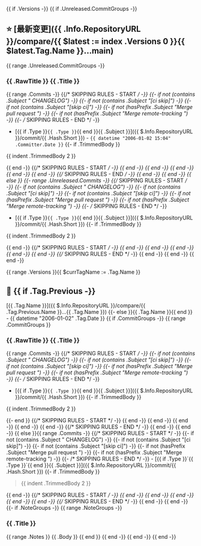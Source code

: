{{ if .Versions -}}
{{ if .Unreleased.CommitGroups -}}
<a name="unreleased"></a>

## ⭐ [最新变更]({{ .Info.RepositoryURL }}/compare/{{ $latest := index .Versions 0 }}{{ $latest.Tag.Name }}...main)

{{ range .Unreleased.CommitGroups -}}
### {{ .RawTitle }} {{ .Title }}

{{ range .Commits -}}
{{/* SKIPPING RULES - START */ -}}
{{- if not (contains .Subject " CHANGELOG") -}}
{{- if not (contains .Subject "[ci skip]") -}}
{{- if not (contains .Subject "[skip ci]") -}}
{{- if not (hasPrefix .Subject "Merge pull request ") -}}
{{- if not (hasPrefix .Subject "Merge remote-tracking ") -}}
{{- /* SKIPPING RULES - END */ -}}
- [{{ if .Type }}`{{ .Type }}`{{ end }}{{ .Subject }}]({{ $.Info.RepositoryURL }}/commit/{{ .Hash.Short }}) - `{{ datetime "2006-01-02 15:04" .Committer.Date }}`
{{- if .TrimmedBody }}
  <blockquote>

{{ indent .TrimmedBody 2 }}
  </blockquote>

{{ end -}}
{{/* SKIPPING RULES - START */ -}}
{{ end -}}
{{ end -}}
{{ end -}}
{{ end -}}
{{ end -}}
{{/* SKIPPING RULES - END */ -}}
{{ end -}}
{{ end -}}
{{ else }}
{{- range .Unreleased.Commits -}}
{{/* SKIPPING RULES - START */ -}}
{{- if not (contains .Subject " CHANGELOG") -}}
{{- if not (contains .Subject "[ci skip]") -}}
{{- if not (contains .Subject "[skip ci]") -}}
{{- if not (hasPrefix .Subject "Merge pull request ") -}}
{{- if not (hasPrefix .Subject "Merge remote-tracking ") -}}
{{- /* SKIPPING RULES - END */ -}}
- [{{ if .Type }}`{{ .Type }}`{{ end }}{{ .Subject }}]({{ $.Info.RepositoryURL }}/commit/{{ .Hash.Short }})
{{- if .TrimmedBody }}
  <blockquote>

{{ indent .TrimmedBody 2 }}
  </blockquote>

{{ end -}}
{{/* SKIPPING RULES - START */ -}}
{{ end -}}
{{ end -}}
{{ end -}}
{{ end -}}
{{ end -}}
{{/* SKIPPING RULES - END */ -}}
{{ end -}}
{{ end -}}
{{ end -}}

{{ range .Versions }}{{ $currTagName := .Tag.Name }}<a name="{{ $currTagName }}"></a>

## 🔖 {{ if .Tag.Previous -}}
[{{ .Tag.Name }}]({{ $.Info.RepositoryURL }}/compare/{{ .Tag.Previous.Name }}...{{ .Tag.Name }})
{{- else }}{{ .Tag.Name }}{{ end }} - {{ datetime "2006-01-02" .Tag.Date }}
{{ if .CommitGroups -}}
{{ range .CommitGroups }}
### {{ .RawTitle }} {{ .Title }}

{{ range .Commits -}}
{{/* SKIPPING RULES - START */ -}}
{{- if not (contains .Subject " CHANGELOG") -}}
{{- if not (contains .Subject "[ci skip]") -}}
{{- if not (contains .Subject "[skip ci]") -}}
{{- if not (hasPrefix .Subject "Merge pull request ") -}}
{{- if not (hasPrefix .Subject "Merge remote-tracking ") -}}
{{- /* SKIPPING RULES - END */ -}}
- [{{ if .Type }}`{{ .Type }}`{{ end }}{{ .Subject }}]({{ $.Info.RepositoryURL }}/commit/{{ .Hash.Short }})
{{- if .TrimmedBody }}
  <blockquote>

{{ indent .TrimmedBody 2 }}
  </blockquote>
{{- end }}
{{/* SKIPPING RULES - START */ -}}
{{ end -}}
{{ end -}}
{{ end -}}
{{ end -}}
{{ end -}}
{{/* SKIPPING RULES - END */ -}}
{{ end -}}
{{ end -}}
{{ else }}{{ range .Commits -}}
{{/* SKIPPING RULES - START */ -}}
{{- if not (contains .Subject " CHANGELOG") -}}
{{- if not (contains .Subject "[ci skip]") -}}
{{- if not (contains .Subject "[skip ci]") -}}
{{- if not (hasPrefix .Subject "Merge pull request ") -}}
{{- if not (hasPrefix .Subject "Merge remote-tracking ") -}}
{{- /* SKIPPING RULES - END */ -}}
- [{{ if .Type }}`{{ .Type }}`{{ end }}{{ .Subject }}]({{ $.Info.RepositoryURL }}/commit/{{ .Hash.Short }})
{{- if .TrimmedBody }}
  <blockquote>

{{ indent .TrimmedBody 2 }}
  </blockquote>

{{ end -}}
{{/* SKIPPING RULES - START */ -}}
{{ end -}}
{{ end -}}
{{ end -}}
{{ end -}}
{{ end -}}
{{/* SKIPPING RULES - END */ -}}
{{ end -}}
{{ end -}}
{{- if .NoteGroups -}}
{{ range .NoteGroups -}}

### {{ .Title }}

{{ range .Notes }}
{{ .Body }}
{{ end }}
{{ end -}}
{{ end -}}
{{ end -}}
